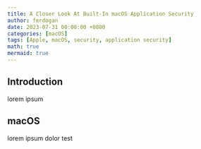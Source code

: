 ```yaml
---
title: A Closer Look At Built-In macOS Application Security
author: ferdogan
date: 2023-07-31 00:00:00 +0800
categories: [macOS]
tags: [Apple, macOS, security, application security]
math: true
mermaid: true
---
```


## Introduction
lorem ipsum

## macOS
lorem ipsum dolor
test